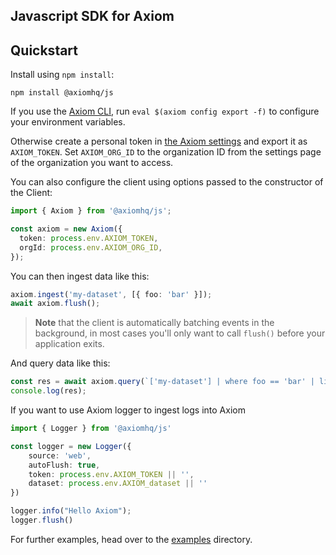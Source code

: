 ## Javascript SDK for Axiom

## Quickstart

Install using `npm install`:

```shell
npm install @axiomhq/js
```

If you use the [Axiom CLI](https://github.com/axiomhq/cli), run `eval $(axiom config export -f)` to configure your environment variables.

Otherwise create a personal token in [the Axiom settings](https://app.axiom.co/profile) and export it as `AXIOM_TOKEN`. Set `AXIOM_ORG_ID` to the organization ID from the settings page of the organization you want to access.

You can also configure the client using options passed to the constructor of the Client:

```ts
import { Axiom } from '@axiomhq/js';

const axiom = new Axiom({
  token: process.env.AXIOM_TOKEN,
  orgId: process.env.AXIOM_ORG_ID,
});
```

You can then ingest data like this:

```ts
axiom.ingest('my-dataset', [{ foo: 'bar' }]);
await axiom.flush();
```

> **Note** that the client is automatically batching events in the background, in most cases you'll only want to call `flush()` before your application exits.

And query data like this:

```ts
const res = await axiom.query(`['my-dataset'] | where foo == 'bar' | limit 100`);
console.log(res);
```


If you want to use Axiom logger to ingest logs into Axiom

```ts
import { Logger } from '@axiomhq/js'

const logger = new Logger({
    source: 'web',
    autoFlush: true,
    token: process.env.AXIOM_TOKEN || '',
    dataset: process.env.AXIOM_dataset || ''
})

logger.info("Hello Axiom");
logger.flush()
```
For further examples, head over to the [examples](../../examples/js) directory.
